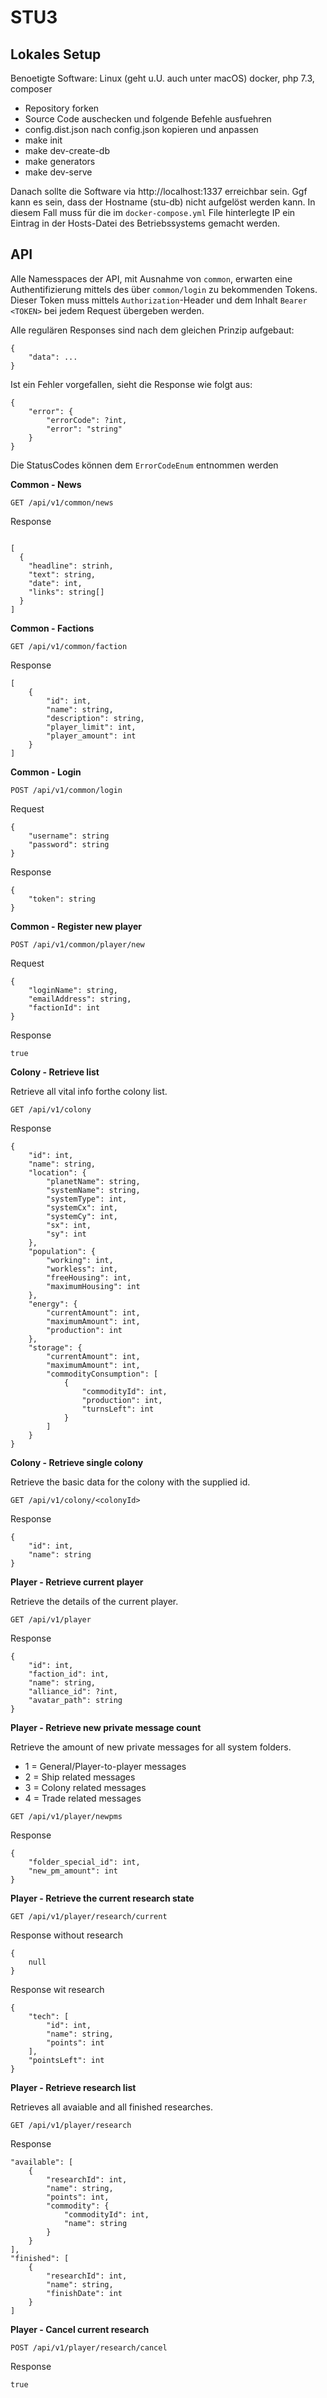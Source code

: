 STU3
====

Lokales Setup
-------------

Benoetigte Software: Linux (geht u.U. auch unter macOS) docker, php 7.3,
composer

- Repository forken
- Source Code auschecken und folgende Befehle ausfuehren
- config.dist.json nach config.json kopieren und anpassen
- make init
- make dev-create-db
- make generators
- make dev-serve

Danach sollte die Software via http://localhost:1337 erreichbar sein. Ggf kann
es sein, dass der Hostname (stu-db) nicht aufgelöst werden kann. In diesem
Fall muss für die im `docker-compose.yml` File hinterlegte IP ein Eintrag in
der Hosts-Datei des Betriebssystems gemacht werden.

API
---

Alle Namesspaces der API, mit Ausnahme von `common`, erwarten eine Authentifizierung mittels des über `common/login` zu bekommenden Tokens.
Dieser Token muss mittels `Authorization`-Header und dem Inhalt `Bearer <TOKEN>` bei jedem Request übergeben werden.

Alle regulären Responses sind nach dem gleichen Prinzip aufgebaut:
```metadata json
{
    "data": ...
}
```

Ist ein Fehler vorgefallen, sieht die Response wie folgt aus:
```metadata json
{
    "error": {
        "errorCode": ?int,
        "error": "string"
    }
}
```
Die StatusCodes können dem `ErrorCodeEnum` entnommen werden

**Common - News**

`GET /api/v1/common/news`

Response
```metadata json

[
  {
    "headline": strinh,
    "text": string,
    "date": int,
    "links": string[]
  }
]

```

**Common - Factions**

`GET /api/v1/common/faction`

Response
```metadata json
[
    {
        "id": int,
        "name": string,
        "description": string,
        "player_limit": int,
        "player_amount": int
    }
]
```

**Common - Login**

`POST /api/v1/common/login`

Request
```metadata json
{
    "username": string
    "password": string
}
```

Response
```metadata json
{
    "token": string
}
```

**Common - Register new player**

`POST /api/v1/common/player/new`

Request
```metadata json
{
    "loginName": string,
    "emailAddress": string,
    "factionId": int
}
```

Response
```metadata json
true
```

**Colony - Retrieve list**

Retrieve all vital info forthe colony list.

`GET /api/v1/colony`

Response
```metadata json
{
    "id": int,
    "name": string,
    "location": {
        "planetName": string,
        "systemName": string,
        "systemType": int,
        "systemCx": int,
        "systemCy": int,
        "sx": int,
        "sy": int
    },
    "population": {
        "working": int,
        "workless": int,
        "freeHousing": int,
        "maximumHousing": int 
    },
    "energy": {
        "currentAmount": int,
        "maximumAmount": int,
        "production": int
    },
    "storage": {
        "currentAmount": int,
        "maximumAmount": int,
        "commodityConsumption": [
            {
                "commodityId": int,
                "production": int,
                "turnsLeft": int
            }
        ]
    }
}
```

**Colony - Retrieve single colony**

Retrieve the basic data for the colony with the supplied id.

`GET /api/v1/colony/<colonyId>`

Response
```metadata json
{
    "id": int,
    "name": string
}
```

**Player - Retrieve current player**

Retrieve the details of the current player.

`GET /api/v1/player`

Response
```metadata json
{
    "id": int,
    "faction_id": int,
    "name": string,
    "alliance_id": ?int,
    "avatar_path": string
}
```

**Player - Retrieve new private message count**

Retrieve the amount of new private messages for all system folders.

* 1 = General/Player-to-player messages
* 2 = Ship related messages
* 3 = Colony related messages
* 4 = Trade related messages

`GET /api/v1/player/newpms`

Response
```metadata json
{
    "folder_special_id": int,
    "new_pm_amount": int
}
```

**Player - Retrieve the current research state**

`GET /api/v1/player/research/current`

Response without research
```metadata json
{
    null
}
```

Response wit research
```metadata json
{
    "tech": [
        "id": int,
        "name": string,
        "points": int
    ],
    "pointsLeft": int
}
```

**Player - Retrieve research list**

Retrieves all avaiable and all finished researches.

`GET /api/v1/player/research`

Response
```metadata json
"available": [
    {
        "researchId": int,
        "name": string,
        "points": int,
        "commodity": {
            "commodityId": int,
            "name": string
        }
    }
],
"finished": [
    {
        "researchId": int,
        "name": string,
        "finishDate": int   
    }
]
```

**Player - Cancel current research**

`POST /api/v1/player/research/cancel`

Response

```metadata json
true
```

